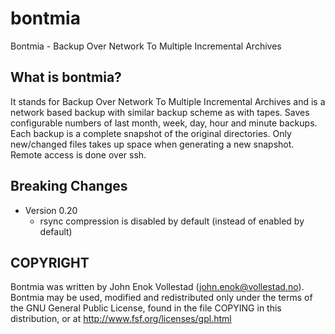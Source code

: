 bontmia
=======

Bontmia - Backup Over Network To Multiple Incremental Archives

What is bontmia?
----------------
It stands for Backup Over Network To Multiple Incremental Archives and
is a network based backup with similar backup scheme as with tapes.
Saves configurable numbers of last month, week, day, hour and minute
backups. Each backup is a complete snapshot of the original
directories. Only new/changed files takes up space when generating a
new snapshot. Remote access is done over ssh.

Breaking Changes
----------------
* Version 0.20
  * rsync compression is disabled by default (instead of enabled by default)

COPYRIGHT
---------

Bontmia was written by John Enok Vollestad (john.enok@vollestad.no).
Bontmia may be used, modified and redistributed only under the terms
of the GNU General Public License, found in the file COPYING in this
distribution, or at http://www.fsf.org/licenses/gpl.html
